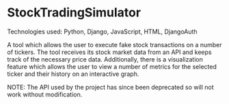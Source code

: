 # StockTradingSimulator
Technologies used: Python, Django, JavaScript, HTML, DjangoAuth

A tool which allows the user to execute fake stock transactions on a number of tickers. The tool receives its stock market data from an API and keeps track of the necessary price data. Additionally, there is a visualization feature which allows the user to view a number of metrics for the selected ticker and their history on an interactive graph. 

NOTE: The API used by the project has since been deprecated so will not work without modification. 


